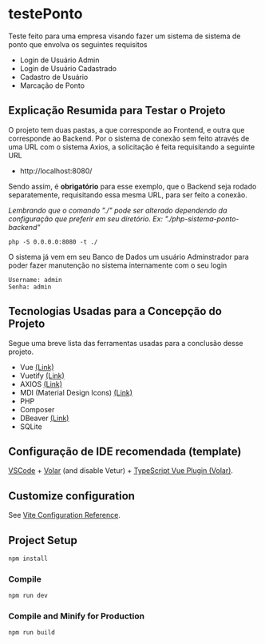 # testePonto

Teste feito para uma empresa visando fazer um sistema de sistema de ponto que envolva os seguintes requisitos
- Login de Usuário Admin
- Login de Usuário Cadastrado
- Cadastro de Usuário
- Marcação de Ponto


## Explicação Resumida para Testar o Projeto

O projeto tem duas pastas, a que corresponde ao Frontend, e outra que corresponde ao Backend. Por o sistema de conexão sem feito através de uma URL com o sistema Axios, a solicitação é feita requisitando a seguinte URL
- http://localhost:8080/

Sendo assim, é <b>obrigatório</b> para esse exemplo, que o Backend seja rodado separatemente, requisitando essa mesma URL, para ser feito a conexão.

<i>Lembrando que o comando "./" pode ser alterado dependendo da configuração que preferir em seu diretório. Ex: "./php-sistema-ponto-backend"</i>

```
php -S 0.0.0.0:8080 -t ./
```

O sistema já vem em seu Banco de Dados um usuário Adminstrador para poder fazer manutenção no sistema internamente com o seu login
```
Username: admin
Senha: admin
```

## Tecnologias Usadas para a Concepção do Projeto

Segue uma breve lista das ferramentas usadas para a conclusão desse projeto.

- Vue [(Link)](https://vuejs.org/)
- Vuetify [(Link)](https://vuetifyjs.com)
- AXIOS [(Link)](https://axios-http.com/)
- MDI (Material Design Icons) [(Link)]()
- PHP
- Composer
- DBeaver [(Link)](https://dbeaver.io/)
- SQLite

## Configuração de IDE recomendada (template)

[VSCode](https://code.visualstudio.com/) + [Volar](https://marketplace.visualstudio.com/items?itemName=Vue.volar) (and disable Vetur) + [TypeScript Vue Plugin (Volar)](https://marketplace.visualstudio.com/items?itemName=Vue.vscode-typescript-vue-plugin).

## Customize configuration

See [Vite Configuration Reference](https://vitejs.dev/config/).

## Project Setup

```sh
npm install
```

### Compile 

```sh
npm run dev
```

### Compile and Minify for Production

```sh
npm run build
```

